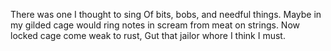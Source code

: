 There was one I thought to sing
Of bits, bobs, and needful things.
Maybe in my gilded cage would ring
notes in scream from meat on strings.
Now locked cage come weak to rust,
Gut that jailor whore I think I must.
